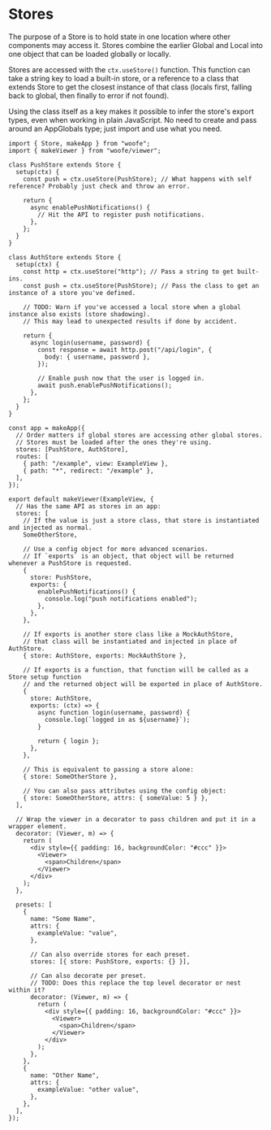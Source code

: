 # Stores

The purpose of a Store is to hold state in one location where other components may access it. Stores combine the earlier Global and Local into one object that can be loaded globally or locally.

Stores are accessed with the `ctx.useStore()` function. This function can take a string key to load a built-in store, or a reference to a class that extends Store to get the closest instance of that class (locals first, falling back to global, then finally to error if not found).

Using the class itself as a key makes it possible to infer the store's export types, even when working in plain JavaScript. No need to create and pass around an AppGlobals type; just import and use what you need.

```tsx
import { Store, makeApp } from "woofe";
import { makeViewer } from "woofe/viewer";

class PushStore extends Store {
  setup(ctx) {
    const push = ctx.useStore(PushStore); // What happens with self reference? Probably just check and throw an error.

    return {
      async enablePushNotifications() {
        // Hit the API to register push notifications.
      },
    };
  }
}

class AuthStore extends Store {
  setup(ctx) {
    const http = ctx.useStore("http"); // Pass a string to get built-ins.
    const push = ctx.useStore(PushStore); // Pass the class to get an instance of a store you've defined.

    // TODO: Warn if you've accessed a local store when a global instance also exists (store shadowing).
    // This may lead to unexpected results if done by accident.

    return {
      async login(username, password) {
        const response = await http.post("/api/login", {
          body: { username, password },
        });

        // Enable push now that the user is logged in.
        await push.enablePushNotifications();
      },
    };
  }
}

const app = makeApp({
  // Order matters if global stores are accessing other global stores.
  // Stores must be loaded after the ones they're using.
  stores: [PushStore, AuthStore],
  routes: [
    { path: "/example", view: ExampleView },
    { path: "*", redirect: "/example" },
  ],
});

export default makeViewer(ExampleView, {
  // Has the same API as stores in an app:
  stores: [
    // If the value is just a store class, that store is instantiated and injected as normal.
    SomeOtherStore,

    // Use a config object for more advanced scenarios.
    // If `exports` is an object, that object will be returned whenever a PushStore is requested.
    {
      store: PushStore,
      exports: {
        enablePushNotifications() {
          console.log("push notifications enabled");
        },
      },
    },

    // If exports is another store class like a MockAuthStore,
    // that class will be instantiated and injected in place of AuthStore.
    { store: AuthStore, exports: MockAuthStore },

    // If exports is a function, that function will be called as a Store setup function
    // and the returned object will be exported in place of AuthStore.
    {
      store: AuthStore,
      exports: (ctx) => {
        async function login(username, password) {
          console.log(`logged in as ${username}`);
        }

        return { login };
      },
    },

    // This is equivalent to passing a store alone:
    { store: SomeOtherStore },

    // You can also pass attributes using the config object:
    { store: SomeOtherStore, attrs: { someValue: 5 } },
  ],

  // Wrap the viewer in a decorator to pass children and put it in a wrapper element.
  decorator: (Viewer, m) => {
    return (
      <div style={{ padding: 16, backgroundColor: "#ccc" }}>
        <Viewer>
          <span>Children</span>
        </Viewer>
      </div>
    );
  },

  presets: [
    {
      name: "Some Name",
      attrs: {
        exampleValue: "value",
      },

      // Can also override stores for each preset.
      stores: [{ store: PushStore, exports: {} }],

      // Can also decorate per preset.
      // TODO: Does this replace the top level decorator or nest within it?
      decorator: (Viewer, m) => {
        return (
          <div style={{ padding: 16, backgroundColor: "#ccc" }}>
            <Viewer>
              <span>Children</span>
            </Viewer>
          </div>
        );
      },
    },
    {
      name: "Other Name",
      attrs: {
        exampleValue: "other value",
      },
    },
  ],
});
```
